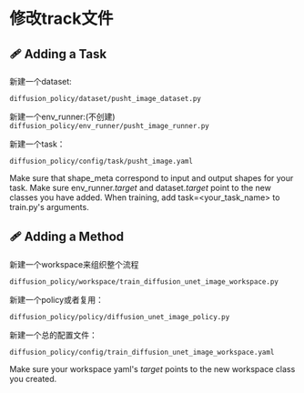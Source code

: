 # 修改track文件
## 🩹 Adding a Task

新建一个dataset:

`diffusion_policy/dataset/pusht_image_dataset.py`

新建一个env_runner:(不创建)
`diffusion_policy/env_runner/pusht_image_runner.py`

新建一个task：

`diffusion_policy/config/task/pusht_image.yaml`

Make sure that shape_meta correspond to input and output shapes for your task. Make sure env_runner._target_ and dataset._target_ point to the new classes you have added. When training, add task=<your_task_name> to train.py's arguments.

## 🩹 Adding a Method
新建一个workspace来组织整个流程

`diffusion_policy/workspace/train_diffusion_unet_image_workspace.py`

新建一个policy或者复用：

`diffusion_policy/policy/diffusion_unet_image_policy.py`

新建一个总的配置文件：

`diffusion_policy/config/train_diffusion_unet_image_workspace.yaml`

Make sure your workspace yaml's _target_ points to the new workspace class you created.